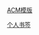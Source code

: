 



[ACM模版](https://github.com/chenzihao123/blogs/blob/main/ACM/ACMTemplate.md)

[个人书签](https://github.com/chenzihao123/blogs/blob/main/others/PersonalBookmark.md)
